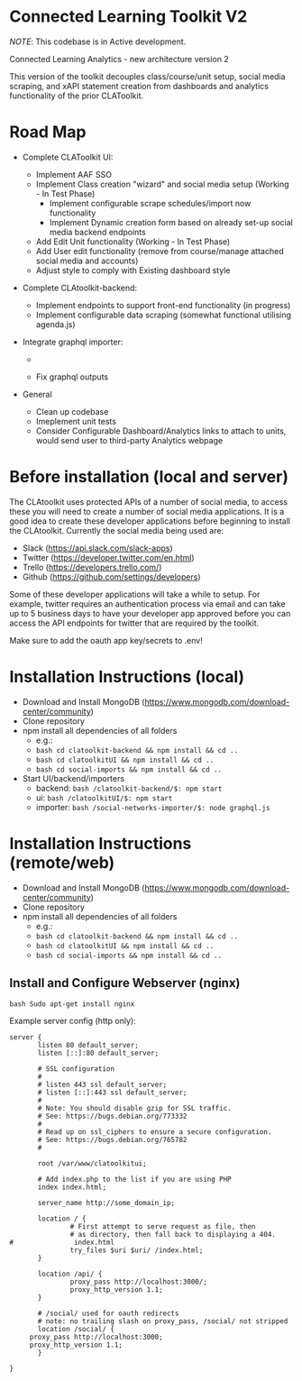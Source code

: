 # Connected Learning Toolkit V2

*NOTE*: This codebase is in Active development.

Connected Learning Analytics - new architecture version 2

This version of the toolkit decouples class/course/unit setup, social media scraping, and xAPI statement creation from dashboards and analytics functionality of the
prior CLAToolkit. 

# Road Map
- Complete CLAToolkit UI:
  - Implement AAF SSO 
  - Implement Class creation "wizard" and social media setup (Working - In Test Phase)
    - Implement configurable scrape schedules/import now functionality
    - Implement Dynamic creation form based on already set-up social media backend endpoints 
  - Add Edit Unit functionality (Working - In Test Phase)
  - Add User edit functionality (remove from course/manage attached social media and accounts)
  - Adjust style to comply with Existing dashboard style
- Complete CLAtoolkit-backend:
  - Implement endpoints to support front-end functionality (in progress)
  - Implement configurable data scraping (somewhat functional utilising agenda.js)
- Integrate graphql importer:
  - ~~~Have graphql importer working with toolkit~~~
  - Fix graphql outputs

- General
  - Clean up codebase
  - Imeplement unit tests 
  - Consider Configurable Dashboard/Analytics links to attach to units, would send user to third-party Analytics webpage


# Before installation (local and server)

The CLAtoolkit uses protected APIs of a number of social media, to access these you will need to create a number of social media applications. It is a good idea to create these developer applications before beginning to install the CLAtoolkit. Currently the social media being used are:

- Slack (https://api.slack.com/slack-apps)
- Twitter (https://developer.twitter.com/en.html)
- Trello (https://developers.trello.com/)
- Github (https://github.com/settings/developers)

Some of these developer applications will take a while to setup. For example, twitter requires an authentication process via email and can take up to 5 business days to have your developer app approved before you can access the API endpoints for twitter that are required by the toolkit.

Make sure to add the oauth app key/secrets to .env!

# Installation Instructions (local)

- Download and Install MongoDB (https://www.mongodb.com/download-center/community)
- Clone repository
- npm install all dependencies of all folders
  - e.g.: 
  - ```bash cd clatoolkit-backend && npm install && cd ..```
  - ```bash cd clatoolkitUI && npm install && cd ..```
  - ```bash cd social-imports && npm install && cd ..```
- Start UI/backend/importers 
  - backend: ```bash /clatoolkit-backend/$: npm start```
  - ui: ```bash /clatoolkitUI/$: npm start```
  - importer: ```bash /social-networks-importer/$: node graphql.js```

# Installation Instructions (remote/web)
- Download and Install MongoDB (https://www.mongodb.com/download-center/community)
- Clone repository
- npm install all dependencies of all folders
  - e.g.: 
  - ```bash cd clatoolkit-backend && npm install && cd ..```
  - ```bash cd clatoolkitUI && npm install && cd ..```
  - ```bash cd social-imports && npm install && cd ..```

 ## Install and Configure Webserver (nginx)
 ```bash Sudo apt-get install nginx```

 Example server config (http only):
 ```
 server {
        listen 80 default_server;
        listen [::]:80 default_server;

        # SSL configuration
        #
        # listen 443 ssl default_server;
        # listen [::]:443 ssl default_server;
        #
        # Note: You should disable gzip for SSL traffic.
        # See: https://bugs.debian.org/773332
        #
        # Read up on ssl_ciphers to ensure a secure configuration.
        # See: https://bugs.debian.org/765782
        #

        root /var/www/clatoolkitui;

        # Add index.php to the list if you are using PHP
        index index.html;

        server_name http://some_domain_ip;

        location / {
                # First attempt to serve request as file, then
                # as directory, then fall back to displaying a 404.
#               index.html
                try_files $uri $uri/ /index.html;
        }

        location /api/ {
                proxy_pass http://localhost:3000/;
                proxy_http_version 1.1;
        }

        # /social/ used for oauth redirects
        # note: no trailing slash on proxy_pass, /social/ not stripped
        location /social/ {
      proxy_pass http://localhost:3000;
      proxy_http_version 1.1;
        }

}
```


